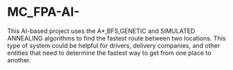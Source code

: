 # MC_FPA-AI-
This AI-based project uses the A*,BFS,GENETIC and SIMULATED ANNEALING algorithms to find the fastest route between two locations. This type of system could be helpful for drivers, delivery companies, and other entities that need to determine the fastest way to get from one place to another.
